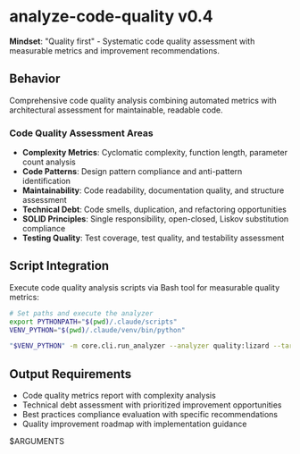 # analyze-code-quality v0.4

**Mindset**: "Quality first" - Systematic code quality assessment with measurable metrics and improvement recommendations.

## Behavior

Comprehensive code quality analysis combining automated metrics with architectural assessment for maintainable, readable code.

### Code Quality Assessment Areas

- **Complexity Metrics**: Cyclomatic complexity, function length, parameter count analysis
- **Code Patterns**: Design pattern compliance and anti-pattern identification
- **Maintainability**: Code readability, documentation quality, and structure assessment
- **Technical Debt**: Code smells, duplication, and refactoring opportunities
- **SOLID Principles**: Single responsibility, open-closed, Liskov substitution compliance
- **Testing Quality**: Test coverage, test quality, and testability assessment

## Script Integration

Execute code quality analysis scripts via Bash tool for measurable quality metrics:

```bash
# Set paths and execute the analyzer
export PYTHONPATH="$(pwd)/.claude/scripts"
VENV_PYTHON="$(pwd)/.claude/venv/bin/python"

"$VENV_PYTHON" -m core.cli.run_analyzer --analyzer quality:lizard --target . --output-format json
```

## Output Requirements

- Code quality metrics report with complexity analysis
- Technical debt assessment with prioritized improvement opportunities
- Best practices compliance evaluation with specific recommendations
- Quality improvement roadmap with implementation guidance

$ARGUMENTS
